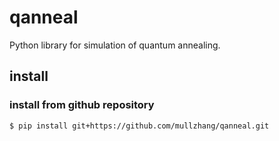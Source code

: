 # qanneal

Python library for simulation of quantum annealing.

## install

### install from github repository
```
$ pip install git+https://github.com/mullzhang/qanneal.git
```